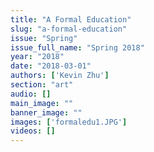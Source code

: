 ```yaml
---
title: "A Formal Education"
slug: "a-formal-education"
issue: "Spring"
issue_full_name: "Spring 2018"
year: "2018"
date: "2018-03-01"
authors: ['Kevin Zhu']
section: "art"
audio: []
main_image: ""
banner_image: ""
images: ['formaledu1.JPG']
videos: []
---
```

